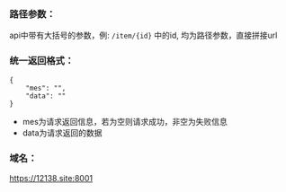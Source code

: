 ### 路径参数：
api中带有大括号的参数，例: ` /item/{id} ` 中的id, 均为路径参数，直接拼接url

### 统一返回格式：
```
{
    "mes": "",
    "data": ""
}
```

- mes为请求返回信息，若为空则请求成功，非空为失败信息
- data为请求返回的数据

### 域名：
https://12138.site:8001
